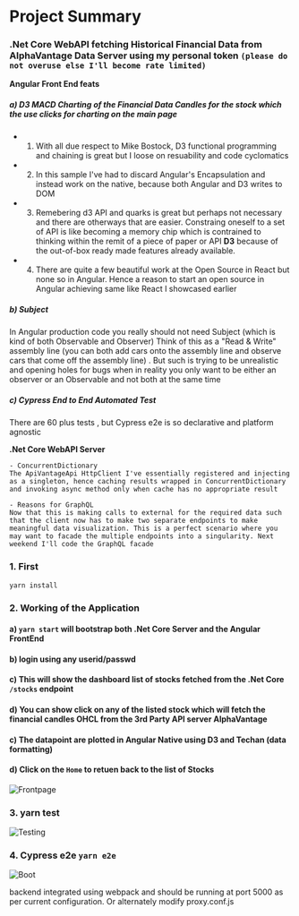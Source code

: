 # Project Summary

### .Net Core WebAPI fetching Historical Financial Data from AlphaVantage Data Server using my personal token `(please do not overuse else I'll become rate limited)`

**Angular Front End feats**

##### a) D3 MACD Charting of the Financial Data Candles for the stock which the use clicks for charting on the main page

- 1.  With all due respect to Mike Bostock, D3 functional programming and chaining is great but I loose on resuability and code cyclomatics
- 2.  In this sample I've had to discard Angular's Encapsulation and instead work on the native, because both Angular and D3 writes to DOM
- 3.  Remebering d3 API and quarks is great but perhaps not necessary and there are otherways that are easier. Constraing oneself to a set of API is like becoming a memory chip which is contrained to thinking within the remit of a piece of paper or API **D3** because of the out-of-box ready made features already available.
- 4.  There are quite a few beautiful work at the Open Source in React but none so in Angular. Hence a reason to start an open source in Angular achieving same like React I showcased earlier

##### b) Subject

In Angular production code you really should not need Subject (which is kind of both Observable and Observer) Think of this as a "Read & Write" assembly line (you can both add cars onto the assembly line and observe cars that come off the assembly line) . But such is trying to be unrealistic and opening holes for bugs when in reality you only want to be either an observer or an Observable and not both at the same time

##### c) Cypress End to End Automated Test

There are 60 plus tests , but Cypress e2e is so declarative and platform agnostic

**.Net Core WebAPI Server**

    - ConcurrentDictionary
    The ApiVantageApi HttpClient I've essentially registered and injecting as a singleton, hence caching results wrapped in ConcurrentDictionary and invoking async method only when cache has no appropriate result

    - Reasons for GraphQL
    Now that this is making calls to external for the required data such that the client now has to make two separate endpoints to make meaningful data visualization. This is a perfect scenario where you may want to facade the multiple endpoints into a singularity. Next weekend I'll code the GraphQL facade

### 1. First

`yarn install`

### 2. Working of the Application

#### a) `yarn start` will bootstrap both .Net Core Server and the Angular FrontEnd

#### b) login using any userid/passwd

#### c) This will show the dashboard list of stocks fetched from the .Net Core `/stocks` endpoint

#### d) You can show click on any of the listed stock which will fetch the financial candles OHCL from the 3rd Party API server AlphaVantage

#### c) The datapoint are plotted in Angular Native using D3 and Techan (data formatting)

#### d) Click on the `Home` to retuen back to the list of Stocks

![Frontpage](https://github.com/arupalan/ng-stocks-arup/blob/master/static/usage.gif)

### 3. yarn test

![Testing](https://github.com/arupalan/ng-stocks-arup/blob/master/static/coverage.gif)

### 4. Cypress e2e `yarn e2e`

![Boot](https://github.com/arupalan/ng-stocks-arup/blob/master/static/e2e.gif)

backend integrated using webpack and should be running at port 5000 as per current configuration. Or alternately modify proxy.conf.js
